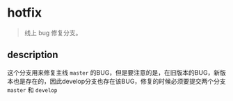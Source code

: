 # hotfix
> 线上 bug 修复分支。

## description
这个分支用来修复主线 `master` 的BUG，但是要注意的是，在旧版本的BUG，新版本也是存在的，因此develop分支也存在该BUG，修复的时候必须要提交两个分支 `master` 和 `develop`
